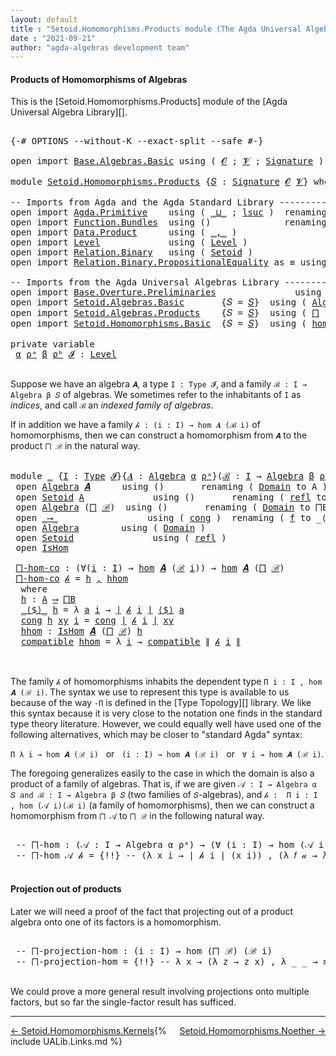 ```yaml
---
layout: default
title : "Setoid.Homomorphisms.Products module (The Agda Universal Algebra Library)"
date : "2021-09-21"
author: "agda-algebras development team"
---
```


#### <a id="products-of-homomorphisms">Products of Homomorphisms of Algebras</a>

This is the [Setoid.Homomorphisms.Products] module of the [Agda Universal Algebra Library][].

<pre class="Agda">

<a id="362" class="Symbol">{-#</a> <a id="366" class="Keyword">OPTIONS</a> <a id="374" class="Pragma">--without-K</a> <a id="386" class="Pragma">--exact-split</a> <a id="400" class="Pragma">--safe</a> <a id="407" class="Symbol">#-}</a>

<a id="412" class="Keyword">open</a> <a id="417" class="Keyword">import</a> <a id="424" href="Base.Algebras.Basic.html" class="Module">Base.Algebras.Basic</a> <a id="444" class="Keyword">using</a> <a id="450" class="Symbol">(</a> <a id="452" href="Base.Algebras.Basic.html#1162" class="Generalizable">𝓞</a> <a id="454" class="Symbol">;</a> <a id="456" href="Base.Algebras.Basic.html#1164" class="Generalizable">𝓥</a> <a id="458" class="Symbol">;</a> <a id="460" href="Base.Algebras.Basic.html#3890" class="Function">Signature</a> <a id="470" class="Symbol">)</a>

<a id="473" class="Keyword">module</a> <a id="480" href="Setoid.Homomorphisms.Products.html" class="Module">Setoid.Homomorphisms.Products</a> <a id="510" class="Symbol">{</a><a id="511" href="Setoid.Homomorphisms.Products.html#511" class="Bound">𝑆</a> <a id="513" class="Symbol">:</a> <a id="515" href="Base.Algebras.Basic.html#3890" class="Function">Signature</a> <a id="525" href="Base.Algebras.Basic.html#1162" class="Generalizable">𝓞</a> <a id="527" href="Base.Algebras.Basic.html#1164" class="Generalizable">𝓥</a><a id="528" class="Symbol">}</a> <a id="530" class="Keyword">where</a>

<a id="537" class="Comment">-- Imports from Agda and the Agda Standard Library --------------------------</a>
<a id="615" class="Keyword">open</a> <a id="620" class="Keyword">import</a> <a id="627" href="Agda.Primitive.html" class="Module">Agda.Primitive</a>    <a id="645" class="Keyword">using</a> <a id="651" class="Symbol">(</a> <a id="653" href="Agda.Primitive.html#810" class="Primitive Operator">_⊔_</a> <a id="657" class="Symbol">;</a> <a id="659" href="Agda.Primitive.html#780" class="Primitive">lsuc</a> <a id="664" class="Symbol">)</a>  <a id="667" class="Keyword">renaming</a> <a id="676" class="Symbol">(</a> <a id="678" href="Agda.Primitive.html#326" class="Primitive">Set</a> <a id="682" class="Symbol">to</a> <a id="685" class="Primitive">Type</a> <a id="690" class="Symbol">)</a>
<a id="692" class="Keyword">open</a> <a id="697" class="Keyword">import</a> <a id="704" href="Function.Bundles.html" class="Module">Function.Bundles</a>  <a id="722" class="Keyword">using</a> <a id="728" class="Symbol">()</a>              <a id="744" class="Keyword">renaming</a> <a id="753" class="Symbol">(</a> <a id="755" href="Function.Bundles.html#1868" class="Record">Func</a> <a id="760" class="Symbol">to</a> <a id="763" class="Record">_⟶_</a> <a id="767" class="Symbol">)</a>
<a id="769" class="Keyword">open</a> <a id="774" class="Keyword">import</a> <a id="781" href="Data.Product.html" class="Module">Data.Product</a>      <a id="799" class="Keyword">using</a> <a id="805" class="Symbol">(</a> <a id="807" href="Agda.Builtin.Sigma.html#236" class="InductiveConstructor Operator">_,_</a> <a id="811" class="Symbol">)</a>
<a id="813" class="Keyword">open</a> <a id="818" class="Keyword">import</a> <a id="825" href="Level.html" class="Module">Level</a>             <a id="843" class="Keyword">using</a> <a id="849" class="Symbol">(</a> <a id="851" href="Agda.Primitive.html#597" class="Postulate">Level</a> <a id="857" class="Symbol">)</a>
<a id="859" class="Keyword">open</a> <a id="864" class="Keyword">import</a> <a id="871" href="Relation.Binary.html" class="Module">Relation.Binary</a>   <a id="889" class="Keyword">using</a> <a id="895" class="Symbol">(</a> <a id="897" href="Relation.Binary.Bundles.html#1009" class="Record">Setoid</a> <a id="904" class="Symbol">)</a>
<a id="906" class="Keyword">open</a> <a id="911" class="Keyword">import</a> <a id="918" href="Relation.Binary.PropositionalEquality.html" class="Module">Relation.Binary.PropositionalEquality</a> <a id="956" class="Symbol">as</a> <a id="959" class="Module">≡</a> <a id="961" class="Keyword">using</a> <a id="967" class="Symbol">(</a> <a id="969" href="Agda.Builtin.Equality.html#151" class="Datatype Operator">_≡_</a> <a id="973" class="Symbol">)</a>

<a id="976" class="Comment">-- Imports from the Agda Universal Algebras Library ----------------------</a>
<a id="1051" class="Keyword">open</a> <a id="1056" class="Keyword">import</a> <a id="1063" href="Base.Overture.Preliminaries.html" class="Module">Base.Overture.Preliminaries</a>               <a id="1105" class="Keyword">using</a> <a id="1111" class="Symbol">(</a> <a id="1113" href="Base.Overture.Preliminaries.html#4402" class="Function Operator">∣_∣</a> <a id="1117" class="Symbol">;</a> <a id="1119" href="Base.Overture.Preliminaries.html#4440" class="Function Operator">∥_∥</a><a id="1122" class="Symbol">)</a>
<a id="1124" class="Keyword">open</a> <a id="1129" class="Keyword">import</a> <a id="1136" href="Setoid.Algebras.Basic.html" class="Module">Setoid.Algebras.Basic</a>       <a id="1164" class="Symbol">{</a><a id="1165" class="Argument">𝑆</a> <a id="1167" class="Symbol">=</a> <a id="1169" href="Setoid.Homomorphisms.Products.html#511" class="Bound">𝑆</a><a id="1170" class="Symbol">}</a>  <a id="1173" class="Keyword">using</a> <a id="1179" class="Symbol">(</a> <a id="1181" href="Setoid.Algebras.Basic.html#2890" class="Record">Algebra</a> <a id="1189" class="Symbol">)</a>
<a id="1191" class="Keyword">open</a> <a id="1196" class="Keyword">import</a> <a id="1203" href="Setoid.Algebras.Products.html" class="Module">Setoid.Algebras.Products</a>    <a id="1231" class="Symbol">{</a><a id="1232" class="Argument">𝑆</a> <a id="1234" class="Symbol">=</a> <a id="1236" href="Setoid.Homomorphisms.Products.html#511" class="Bound">𝑆</a><a id="1237" class="Symbol">}</a>  <a id="1240" class="Keyword">using</a> <a id="1246" class="Symbol">(</a> <a id="1248" href="Setoid.Algebras.Products.html#1792" class="Function">⨅</a> <a id="1250" class="Symbol">)</a>
<a id="1252" class="Keyword">open</a> <a id="1257" class="Keyword">import</a> <a id="1264" href="Setoid.Homomorphisms.Basic.html" class="Module">Setoid.Homomorphisms.Basic</a>  <a id="1292" class="Symbol">{</a><a id="1293" class="Argument">𝑆</a> <a id="1295" class="Symbol">=</a> <a id="1297" href="Setoid.Homomorphisms.Products.html#511" class="Bound">𝑆</a><a id="1298" class="Symbol">}</a>  <a id="1301" class="Keyword">using</a> <a id="1307" class="Symbol">(</a> <a id="1309" href="Setoid.Homomorphisms.Basic.html#1980" class="Function">hom</a> <a id="1313" class="Symbol">;</a> <a id="1315" href="Setoid.Homomorphisms.Basic.html#1884" class="Record">IsHom</a> <a id="1321" class="Symbol">;</a> <a id="1323" href="Setoid.Homomorphisms.Basic.html#2605" class="Function">epi</a> <a id="1327" class="Symbol">)</a>

<a id="1330" class="Keyword">private</a> <a id="1338" class="Keyword">variable</a>
 <a id="1348" href="Setoid.Homomorphisms.Products.html#1348" class="Generalizable">α</a> <a id="1350" href="Setoid.Homomorphisms.Products.html#1350" class="Generalizable">ρᵃ</a> <a id="1353" href="Setoid.Homomorphisms.Products.html#1353" class="Generalizable">β</a> <a id="1355" href="Setoid.Homomorphisms.Products.html#1355" class="Generalizable">ρᵇ</a> <a id="1358" href="Setoid.Homomorphisms.Products.html#1358" class="Generalizable">𝓘</a> <a id="1360" class="Symbol">:</a> <a id="1362" href="Agda.Primitive.html#597" class="Postulate">Level</a>

</pre>

Suppose we have an algebra `𝑨`, a type `I : Type 𝓘`, and a family `ℬ : I → Algebra β 𝑆` of algebras.  We sometimes refer to the inhabitants of `I` as *indices*, and call `ℬ` an *indexed family of algebras*.

If in addition we have a family `𝒽 : (i : I) → hom 𝑨 (ℬ i)` of homomorphisms, then we can construct a homomorphism from `𝑨` to the product `⨅ ℬ` in the natural way.

<pre class="Agda">

<a id="1769" class="Keyword">module</a> <a id="1776" href="Setoid.Homomorphisms.Products.html#1776" class="Module">_</a> <a id="1778" class="Symbol">{</a><a id="1779" href="Setoid.Homomorphisms.Products.html#1779" class="Bound">I</a> <a id="1781" class="Symbol">:</a> <a id="1783" href="Setoid.Homomorphisms.Products.html#685" class="Primitive">Type</a> <a id="1788" href="Setoid.Homomorphisms.Products.html#1358" class="Generalizable">𝓘</a><a id="1789" class="Symbol">}{</a><a id="1791" href="Setoid.Homomorphisms.Products.html#1791" class="Bound">𝑨</a> <a id="1793" class="Symbol">:</a> <a id="1795" href="Setoid.Algebras.Basic.html#2890" class="Record">Algebra</a> <a id="1803" href="Setoid.Homomorphisms.Products.html#1348" class="Generalizable">α</a> <a id="1805" href="Setoid.Homomorphisms.Products.html#1350" class="Generalizable">ρᵃ</a><a id="1807" class="Symbol">}(</a><a id="1809" href="Setoid.Homomorphisms.Products.html#1809" class="Bound">ℬ</a> <a id="1811" class="Symbol">:</a> <a id="1813" href="Setoid.Homomorphisms.Products.html#1779" class="Bound">I</a> <a id="1815" class="Symbol">→</a> <a id="1817" href="Setoid.Algebras.Basic.html#2890" class="Record">Algebra</a> <a id="1825" href="Setoid.Homomorphisms.Products.html#1353" class="Generalizable">β</a> <a id="1827" href="Setoid.Homomorphisms.Products.html#1355" class="Generalizable">ρᵇ</a><a id="1829" class="Symbol">)</a>  <a id="1832" class="Keyword">where</a>
 <a id="1839" class="Keyword">open</a> <a id="1844" href="Setoid.Algebras.Basic.html#2890" class="Module">Algebra</a> <a id="1852" href="Setoid.Homomorphisms.Products.html#1791" class="Bound">𝑨</a>      <a id="1859" class="Keyword">using</a> <a id="1865" class="Symbol">()</a>       <a id="1874" class="Keyword">renaming</a> <a id="1883" class="Symbol">(</a> <a id="1885" href="Setoid.Algebras.Basic.html#2947" class="Field">Domain</a> <a id="1892" class="Symbol">to</a> <a id="1895" class="Field">A</a> <a id="1897" class="Symbol">)</a>
 <a id="1900" class="Keyword">open</a> <a id="1905" href="Relation.Binary.Bundles.html#1009" class="Module">Setoid</a> <a id="1912" href="Setoid.Homomorphisms.Products.html#1895" class="Function">A</a>             <a id="1926" class="Keyword">using</a> <a id="1932" class="Symbol">()</a>       <a id="1941" class="Keyword">renaming</a> <a id="1950" class="Symbol">(</a> <a id="1952" href="Relation.Binary.Structures.html#1568" class="Function">refl</a> <a id="1957" class="Symbol">to</a> <a id="1960" class="Function">refl₁</a> <a id="1966" class="Symbol">)</a>
 <a id="1969" class="Keyword">open</a> <a id="1974" href="Setoid.Algebras.Basic.html#2890" class="Module">Algebra</a> <a id="1982" class="Symbol">(</a><a id="1983" href="Setoid.Algebras.Products.html#1792" class="Function">⨅</a> <a id="1985" href="Setoid.Homomorphisms.Products.html#1809" class="Bound">ℬ</a><a id="1986" class="Symbol">)</a>  <a id="1989" class="Keyword">using</a> <a id="1995" class="Symbol">()</a>       <a id="2004" class="Keyword">renaming</a> <a id="2013" class="Symbol">(</a> <a id="2015" href="Setoid.Algebras.Basic.html#2947" class="Field">Domain</a> <a id="2022" class="Symbol">to</a> <a id="2025" class="Field">⨅B</a> <a id="2028" class="Symbol">)</a>
 <a id="2031" class="Keyword">open</a> <a id="2036" href="Setoid.Homomorphisms.Products.html#763" class="Module">_⟶_</a>                 <a id="2056" class="Keyword">using</a> <a id="2062" class="Symbol">(</a> <a id="2064" href="Function.Bundles.html#1938" class="Field">cong</a> <a id="2069" class="Symbol">)</a>  <a id="2072" class="Keyword">renaming</a> <a id="2081" class="Symbol">(</a> <a id="2083" href="Function.Bundles.html#1919" class="Field">f</a> <a id="2085" class="Symbol">to</a> <a id="2088" class="Field">_⟨$⟩_</a> <a id="2094" class="Symbol">)</a>
 <a id="2097" class="Keyword">open</a> <a id="2102" href="Setoid.Algebras.Basic.html#2890" class="Module">Algebra</a>        <a id="2117" class="Keyword">using</a> <a id="2123" class="Symbol">(</a> <a id="2125" href="Setoid.Algebras.Basic.html#2947" class="Field">Domain</a> <a id="2132" class="Symbol">)</a>
 <a id="2135" class="Keyword">open</a> <a id="2140" href="Relation.Binary.Bundles.html#1009" class="Module">Setoid</a>               <a id="2161" class="Keyword">using</a> <a id="2167" class="Symbol">(</a> <a id="2169" href="Relation.Binary.Structures.html#1568" class="Function">refl</a> <a id="2174" class="Symbol">)</a>
 <a id="2177" class="Keyword">open</a> <a id="2182" href="Setoid.Homomorphisms.Basic.html#1884" class="Module">IsHom</a>

 <a id="2190" href="Setoid.Homomorphisms.Products.html#2190" class="Function">⨅-hom-co</a> <a id="2199" class="Symbol">:</a> <a id="2201" class="Symbol">(∀(</a><a id="2204" href="Setoid.Homomorphisms.Products.html#2204" class="Bound">i</a> <a id="2206" class="Symbol">:</a> <a id="2208" href="Setoid.Homomorphisms.Products.html#1779" class="Bound">I</a><a id="2209" class="Symbol">)</a> <a id="2211" class="Symbol">→</a> <a id="2213" href="Setoid.Homomorphisms.Basic.html#1980" class="Function">hom</a> <a id="2217" href="Setoid.Homomorphisms.Products.html#1791" class="Bound">𝑨</a> <a id="2219" class="Symbol">(</a><a id="2220" href="Setoid.Homomorphisms.Products.html#1809" class="Bound">ℬ</a> <a id="2222" href="Setoid.Homomorphisms.Products.html#2204" class="Bound">i</a><a id="2223" class="Symbol">))</a> <a id="2226" class="Symbol">→</a> <a id="2228" href="Setoid.Homomorphisms.Basic.html#1980" class="Function">hom</a> <a id="2232" href="Setoid.Homomorphisms.Products.html#1791" class="Bound">𝑨</a> <a id="2234" class="Symbol">(</a><a id="2235" href="Setoid.Algebras.Products.html#1792" class="Function">⨅</a> <a id="2237" href="Setoid.Homomorphisms.Products.html#1809" class="Bound">ℬ</a><a id="2238" class="Symbol">)</a>
 <a id="2241" href="Setoid.Homomorphisms.Products.html#2190" class="Function">⨅-hom-co</a> <a id="2250" href="Setoid.Homomorphisms.Products.html#2250" class="Bound">𝒽</a> <a id="2252" class="Symbol">=</a> <a id="2254" href="Setoid.Homomorphisms.Products.html#2273" class="Function">h</a> <a id="2256" href="Agda.Builtin.Sigma.html#236" class="InductiveConstructor Operator">,</a> <a id="2258" href="Setoid.Homomorphisms.Products.html#2352" class="Function">hhom</a>
  <a id="2265" class="Keyword">where</a>
  <a id="2273" href="Setoid.Homomorphisms.Products.html#2273" class="Function">h</a> <a id="2275" class="Symbol">:</a> <a id="2277" href="Setoid.Homomorphisms.Products.html#1895" class="Function">A</a> <a id="2279" href="Setoid.Homomorphisms.Products.html#763" class="Record Operator">⟶</a> <a id="2281" href="Setoid.Homomorphisms.Products.html#2025" class="Function">⨅B</a>
  <a id="2286" href="Setoid.Homomorphisms.Products.html#2088" class="Field Operator">_⟨$⟩_</a> <a id="2292" href="Setoid.Homomorphisms.Products.html#2273" class="Function">h</a> <a id="2294" class="Symbol">=</a> <a id="2296" class="Symbol">λ</a> <a id="2298" href="Setoid.Homomorphisms.Products.html#2298" class="Bound">a</a> <a id="2300" href="Setoid.Homomorphisms.Products.html#2300" class="Bound">i</a> <a id="2302" class="Symbol">→</a> <a id="2304" href="Base.Overture.Preliminaries.html#4402" class="Function Operator">∣</a> <a id="2306" href="Setoid.Homomorphisms.Products.html#2250" class="Bound">𝒽</a> <a id="2308" href="Setoid.Homomorphisms.Products.html#2300" class="Bound">i</a> <a id="2310" href="Base.Overture.Preliminaries.html#4402" class="Function Operator">∣</a> <a id="2312" href="Setoid.Homomorphisms.Products.html#2088" class="Field Operator">⟨$⟩</a> <a id="2316" href="Setoid.Homomorphisms.Products.html#2298" class="Bound">a</a>
  <a id="2320" href="Function.Bundles.html#1938" class="Field">cong</a> <a id="2325" href="Setoid.Homomorphisms.Products.html#2273" class="Function">h</a> <a id="2327" href="Setoid.Homomorphisms.Products.html#2327" class="Bound">xy</a> <a id="2330" href="Setoid.Homomorphisms.Products.html#2330" class="Bound">i</a> <a id="2332" class="Symbol">=</a> <a id="2334" href="Function.Bundles.html#1938" class="Field">cong</a> <a id="2339" href="Base.Overture.Preliminaries.html#4402" class="Function Operator">∣</a> <a id="2341" href="Setoid.Homomorphisms.Products.html#2250" class="Bound">𝒽</a> <a id="2343" href="Setoid.Homomorphisms.Products.html#2330" class="Bound">i</a> <a id="2345" href="Base.Overture.Preliminaries.html#4402" class="Function Operator">∣</a> <a id="2347" href="Setoid.Homomorphisms.Products.html#2327" class="Bound">xy</a>
  <a id="2352" href="Setoid.Homomorphisms.Products.html#2352" class="Function">hhom</a> <a id="2357" class="Symbol">:</a> <a id="2359" href="Setoid.Homomorphisms.Basic.html#1884" class="Record">IsHom</a> <a id="2365" href="Setoid.Homomorphisms.Products.html#1791" class="Bound">𝑨</a> <a id="2367" class="Symbol">(</a><a id="2368" href="Setoid.Algebras.Products.html#1792" class="Function">⨅</a> <a id="2370" href="Setoid.Homomorphisms.Products.html#1809" class="Bound">ℬ</a><a id="2371" class="Symbol">)</a> <a id="2373" href="Setoid.Homomorphisms.Products.html#2273" class="Function">h</a>
  <a id="2377" href="Setoid.Homomorphisms.Basic.html#1948" class="Field">compatible</a> <a id="2388" href="Setoid.Homomorphisms.Products.html#2352" class="Function">hhom</a> <a id="2393" class="Symbol">=</a> <a id="2395" class="Symbol">λ</a> <a id="2397" href="Setoid.Homomorphisms.Products.html#2397" class="Bound">i</a> <a id="2399" class="Symbol">→</a> <a id="2401" href="Setoid.Homomorphisms.Basic.html#1948" class="Field">compatible</a> <a id="2412" href="Base.Overture.Preliminaries.html#4440" class="Function Operator">∥</a> <a id="2414" href="Setoid.Homomorphisms.Products.html#2250" class="Bound">𝒽</a> <a id="2416" href="Setoid.Homomorphisms.Products.html#2397" class="Bound">i</a> <a id="2418" href="Base.Overture.Preliminaries.html#4440" class="Function Operator">∥</a>


</pre>

The family `𝒽` of homomorphisms inhabits the dependent type `Π i ꞉ I , hom 𝑨 (ℬ i)`.  The syntax we use to represent this type is available to us because of the way `-Π` is defined in the [Type Topology][] library.  We like this syntax because it is very close to the notation one finds in the standard type theory literature.  However,
we could equally well have used one of the following alternatives, which may be closer to "standard Agda" syntax:

`Π λ i → hom 𝑨 (ℬ i)` &nbsp; or &nbsp; `(i : I) → hom 𝑨 (ℬ i)` &nbsp; or &nbsp; `∀ i → hom 𝑨 (ℬ i)`.

The foregoing generalizes easily to the case in which the domain is also a product of a family of algebras. That is, if we are given `𝒜 : I → Algebra α 𝑆 and ℬ : I → Algebra β 𝑆` (two families of `𝑆`-algebras), and `𝒽 :  Π i ꞉ I , hom (𝒜 i)(ℬ i)` (a family of homomorphisms), then we can construct a homomorphism from `⨅ 𝒜` to `⨅ ℬ` in the following natural way.

<pre class="Agda">

 <a id="3367" class="Comment">-- ⨅-hom : (𝒜 : I → Algebra α ρᵃ) → (∀ (i : I) → hom (𝒜 i) (ℬ i)) → hom (⨅ 𝒜)(⨅ ℬ)</a>
 <a id="3451" class="Comment">-- ⨅-hom 𝒜 𝒽 = {!!} -- (λ x i → ∣ 𝒽 i ∣ (x i)) , (λ 𝑓 𝒶 → λ i → ∥ 𝒽 i ∥ 𝑓 (λ x → 𝒶 x i))</a>

</pre>


#### <a id="projections-out-of-products">Projection out of products</a>

Later we will need a proof of the fact that projecting out of a product algebra onto one of its factors is a homomorphism.

<pre class="Agda">

 <a id="3766" class="Comment">-- ⨅-projection-hom : (i : I) → hom (⨅ ℬ) (ℬ i)</a>
 <a id="3815" class="Comment">-- ⨅-projection-hom = {!!} -- λ x → (λ z → z x) , λ _ _ → ≡.refl</a>

</pre>

We could prove a more general result involving projections onto multiple factors, but so far the single-factor result has sufficed.

---------------------------------

<span style="float:left;">[← Setoid.Homomorphisms.Kernels](Setoid.Homomorphisms.Kernels.html)</span>
<span style="float:right;">[Setoid.Homomorphisms.Noether →](Setoid.Homomorphisms.Noether.html)</span>

{% include UALib.Links.md %}
